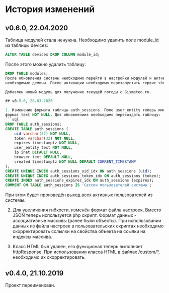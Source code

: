 # История изменений

## v0.6.0, 22.04.2020

Таблица модулей стала ненужна. Необходимо удалить поле module_id из таблицы
devices:
```sql
ALTER TABLE devices DROP COLUMN module_id;
```
После этого можно удалить таблицу:
```sql
DROP TABLE modules;
После обновления системы необходимо перейти в настройки модулей и активировать
необходимые демоны. После активации необходимо перезапустить сервис shcc.

Добавлен новый модуль для получение текущей погоды с Gismeteo.ru.

## v0.5.0, 26.03.2020

1. Изменение формата таблицы auth_sessions. Поле user_entity теперь имеет
формат text NOT NULL. Для обновлениия необходимо пересоздать таблицу:
```sql
DROP TABLE auth_sessions;
CREATE TABLE auth_sessions (
    uid varchar(32) NOT NULL,
    token varchar(32) NOT NULL,
    expires timestamptz NOT NULL,
    user_entity text NOT NULL,
    ip inet DEFAULT NULL,
    browser text DEFAULT NULL,
    created timestamptz NOT NULL DEFAULT CURRENT_TIMESTAMP
);
CREATE UNIQUE INDEX auth_sessions_uid_idx ON auth_sessions (uid);
CREATE UNIQUE INDEX auth_sessions_token_idx ON auth_sessions (token);
CREATE INDEX auth_sessions_expires_idx ON auth_sessions (expires);
COMMENT ON TABLE auth_sessions IS 'Сессии пользователей системы';
```
При этом будет произведён выход всех активных пользователей из системы.

2. Для увеличения гибкости, изменён формат файла настроек. Вместо JSON теперь
используется php скрипт. Формат данных - ассоциативные массивы (ранее были
объекты). При использовании данных из файла настроек в пользовательских
скриптах необходимо скорректировать сслылки на свойства объекта на ссылки
на индексы массива.

3. Класс HTML был удалён, его функционал теперь выполняет httpResponse. При
использовании класса HTML в файлах /custom/*, необходимо их скорректировать.

## v0.4.0, 21.10.2019

Проект переименован.